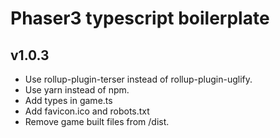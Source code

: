 # Phaser3 typescript boilerplate

## v1.0.3
- Use rollup-plugin-terser instead of rollup-plugin-uglify.
- Use yarn instead of npm.
- Add types in game.ts
- Add favicon.ico and robots.txt
- Remove game built files from /dist.
